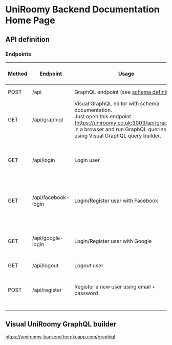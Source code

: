 # UniRoomy Backend Documentation Home Page

## API definition

### Endpoints

| Method     | Endpoint         | Usage                                                  | Passed data format        | Returned data format                                                |
|--------    |--------------    |----------------------------------------------------    |-----------------------    |-----------------------------------------------------------------    |
| POST       | /api             | GraphQL endpoint (see <a href="https://uniroomy.co.uk:3003/api/graphiql" target="_blank">schema definition</a>) | GraphQL query             | { data: object }                                  |
| GET        | /api/graphiql           | Visual GraphQL editor with schema documentation.<br/> Just open this endpoint <br/>(<a href="https://uniroomy.co.uk:3003/api/graphiql" target="_blank">https://uniroomy.co.uk:3003/api/graphiql</a>)<br/> in a browser and run GraphQL queries<br/> using Visual GraphQL query builder. | -                         | -                                  |
| GET        | /api/login              | Login user                                          | {<br/> email: string,<br/> password: string<br/>} |  {<br/>user: object,<br/> token: string<br/>}      |
| GET        | /api/facebook-login     | Login/Register user with Facebook                            | { facebook_access_token: string }                 |  {<br/>user: object,<br/> token: string<br/>}      |
| GET        | /api/google-login     | Login/Register user with Google                            | { google_token_id: string }                 |  {<br/>user: object,<br/> token: string<br/>}      |
| GET        | /api/logout             | Logout user                                         | { access_token: string }  |  -      |
| POST       | /api/register           | Register a new user using email + password  | {<br/> email: string,<br/> password: string,<br/> role: string<br/> // "Student" \| "Landlord"<br/> } |  {<br/>user: object,<br/> token: string<br/>}      |

## Visual UniRoomy GraphQL builder

  <a href="https://uniroomy.co.uk:3003/api/graphiql" target="_blank">https://umiroomy-backend.herokuapp.com/graphiql</a>
